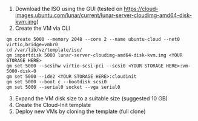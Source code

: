 1. Download the ISO using the GUI (tested
   on https://cloud-images.ubuntu.com/lunar/current/lunar-server-cloudimg-amd64-disk-kvm.img)
1. Create the VM via CLI

```
qm create 5000 --memory 2048 --core 2 --name ubuntu-cloud --net0 virtio,bridge=vmbr0
cd /var/lib/vz/template/iso/
qm importdisk 5000 lunar-server-cloudimg-amd64-disk-kvm.img <YOUR STORAGE HERE>
qm set 5000 --scsihw virtio-scsi-pci --scsi0 <YOUR STORAGE HERE>:vm-5000-disk-0
qm set 5000 --ide2 <YOUR STORAGE HERE>:cloudinit
qm set 5000 --boot c --bootdisk scsi0
qm set 5000 --serial0 socket --vga serial0
```

3. Expand the VM disk size to a suitable size (suggested 10 GB)
4. Create the Cloud-Init template
5. Deploy new VMs by cloning the template (full clone)
